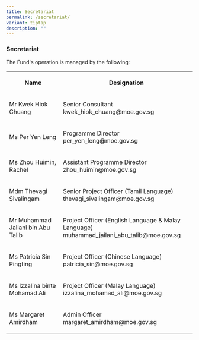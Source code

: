 ```yaml
---
title: Secretariat
permalink: /secretariat/
variant: tiptap
description: ""
---
```

<h3>Secretariat</h3>
<p>The Fund's operation is managed by the following:</p>
<table style="minWidth: 50px">
<colgroup>
<col>
<col>
</colgroup>
<tbody>
<tr>
<th rowspan="1" colspan="1">
<p>Name</p>
</th>
<th rowspan="1" colspan="1">
<p>Designation</p>
</th>
</tr>
<tr>
<td rowspan="1" colspan="1">
<p>Mr Kwek Hiok Chuang
<br>
</p>
</td>
<td rowspan="1" colspan="1">
<p>Senior Consultant
<br>kwek_hiok_chuang@moe.gov.sg</p>
</td>
</tr>
<tr>
<td rowspan="1" colspan="1">
<p>Ms Per Yen Leng</p>
</td>
<td rowspan="1" colspan="1">
<p>Programme Director
<br>per_yen_leng@moe.gov.sg</p>
</td>
</tr>
<tr>
<td rowspan="1" colspan="1">
<p>Ms Zhou Huimin, Rachel</p>
</td>
<td rowspan="1" colspan="1">
<p>Assistant Programme Director zhou_huimin@moe.gov.sg</p>
</td>
</tr>
<tr>
<td rowspan="1" colspan="1">
<p>Mdm Thevagi Sivalingam</p>
</td>
<td rowspan="1" colspan="1">
<p>Senior Project Officer (Tamil Language)
<br>thevagi_sivalingam@moe.gov.sg</p>
</td>
</tr>
<tr>
<td rowspan="1" colspan="1">
<p>Mr Muhammad Jailani bin Abu Talib</p>
</td>
<td rowspan="1" colspan="1">
<p>Project Officer (English Language &amp; Malay Language)
<br>muhammad_jailani_abu_talib@moe.gov.sg</p>
</td>
</tr>
<tr>
<td rowspan="1" colspan="1">
<p>Ms Patricia Sin Pingting</p>
</td>
<td rowspan="1" colspan="1">
<p>Project Officer (Chinese Language)
<br>patricia_sin@moe.gov.sg</p>
</td>
</tr>
<tr>
<td rowspan="1" colspan="1">
<p>Ms Izzalina binte Mohamad Ali</p>
</td>
<td rowspan="1" colspan="1">
<p>Project Officer (Malay Language)
<br>izzalina_mohamad_ali@moe.gov.sg</p>
</td>
</tr>
<tr>
<td rowspan="1" colspan="1">
<p>Ms Margaret Amirdham</p>
</td>
<td rowspan="1" colspan="1">
<p>Admin Officer
<br>margaret_amirdham@moe.gov.sg</p>
</td>
</tr>
</tbody>
</table>
<p></p>